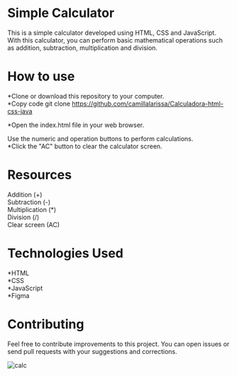 <h1>Simple Calculator</h1>
This is a simple calculator developed using HTML, CSS and JavaScript. With this calculator, you can perform basic mathematical operations such as addition, subtraction, multiplication and division.

<h1>How to use</h1>

*Clone or download this repository to your computer.<br>
*Copy code
git clone https://github.com/camillalarissa/Calculadora-html-css-java

*Open the index.html file in your web browser.<br>

Use the numeric and operation buttons to perform calculations.<br>
*Click the "AC" button to clear the calculator screen.<br>

<h1>Resources</h1>
Addition (+)<br>
Subtraction (-)<br>
Multiplication (*)<br>
Division (/)<br>
Clear screen (AC)<br>

<h1>Technologies Used</h1>
*HTML<br>
*CSS<br>
*JavaScript<br>
*Figma<br>

<h1>Contributing</h1>
Feel free to contribute improvements to this project. You can open issues or send pull requests with your suggestions and corrections.


![calc](https://github.com/camillalarissa/Calculadora-html-css-java/assets/115382914/65c698bb-2f23-447f-a2ec-e5a0fdc8d119)
